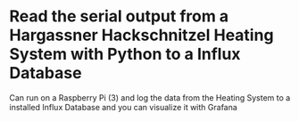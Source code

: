 # Read the serial output from a Hargassner Hackschnitzel Heating System with Python to a Influx Database

Can run on a Raspberry Pi (3) and log the data from the Heating System to a installed Influx Database and you can visualize it with Grafana
